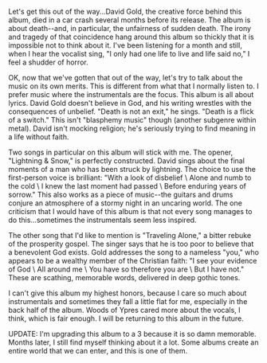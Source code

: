 Let's get this out of the way...David Gold, the creative force behind this album, died in a car crash
several months before its release. The album is about death--and, in particular, the
unfairness of sudden death. The irony and tragedy of that coincidence hang around this album so thickly that it is
impossible not to think about it. I've been listening for a month and still, when I hear the vocalist
sing, "I only had one life to live and life said no," I feel a shudder of horror.

OK, now that we've gotten that out of the way, let's try to talk about the music on its own merits. This is different
from what that I normally listen to. I prefer music where the instrumentals are the focus. This album
is all about lyrics. David Gold doesn't believe in God, and his writing wrestles with the consequences of unbelief. "Death
is not an exit," he sings. "Death is a flick of a switch." This isn't "blasphemy music" though (another subgenre
within metal). David isn't mocking religion; he's seriously trying to find meaning in a life
without faith.

Two songs in particular on this album will stick with me. The opener, "Lightning & Snow," is
perfectly constructed. David sings about the final moments of a man who has been struck by lightning. The choice
to use the first-person voice is brilliant: "With a look of disbelief \ Alone and numb to the cold \ I knew the last
moment had passed \ Before enduring years of sorrow." This also works as a piece of music--the guitars and drums
conjure an atmosphere of a stormy night in an uncaring world. The one criticism that I would have of this album
is that not every song manages to do this...sometimes the instrumentals seem less inspired.

The other song that I'd like to mention is "Traveling Alone," a bitter rebuke of the
prosperity gospel. The singer says that he is too poor to believe that a benevolent God exists. Gold addresses the
song to a nameless "you," who appears to be a wealthy member of the Christian faith: "I see your evidence of God
\ All around me \ You have so therefore you are \ But I have not." These are scathing, memorable words, delivered in
deep gothic tones.

I can't give this album my highest honors, because I care so much about instrumentals and sometimes they fall a little
flat for me, especially in the back half of the album. Woods of Ypres cared more about the vocals, I think, which
is fair enough. I will be returning to this album in the future.

UPDATE: I'm upgrading this album to a 3 because it is so damn memorable. Months later, I still find myself thinking
about it a lot. Some albums create an entire world that we can enter, and this is one of them.

